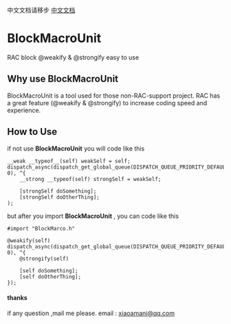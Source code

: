 中文文档请移步 [中文文档](http://www.xiaoyu666.com/2018/02/05/BlockMarcoUnit%20@weakify%20@strongify%20%E4%B8%80%E4%B8%AA%E5%BF%AB%E9%80%9F%E9%98%B2%E6%AD%A2%20block%20retain%20cycle%20%E7%9A%84%E5%BC%80%E6%BA%90%20marco/)

# BlockMacroUnit
RAC block @weakify & @strongify easy to use


## Why use BlockMacroUnit
BlockMacroUnit is a tool used for those non-RAC-support project.
RAC has a great feature (@weakify & @strongify) to increase coding speed and experience.

## How to Use

if not use **BlockMacroUnit** you will code like this

```
__weak __typeof__(self) weakSelf = self;
dispatch_async(dispatch_get_global_queue(DISPATCH_QUEUE_PRIORITY_DEFAULT, 0), ^{
    __strong __typeof(self) strongSelf = weakSelf;
    
    [strongSelf doSomething];
    [strongSelf doOtherThing];
);
```

but after you import **BlockMacroUnit** , you can code like this

```
#import "BlockMarco.h"

@weakify(self)
dispatch_async(dispatch_get_global_queue(DISPATCH_QUEUE_PRIORITY_DEFAULT, 0), ^{
    @strongify(self)
    
    [self doSomething];
    [self doOtherThing];
});

```

#### thanks

if any question ,mail me please. email : xiaoamani@qq.com

